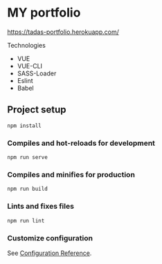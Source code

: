 # MY portfolio

https://tadas-portfolio.herokuapp.com/

Technologies
* VUE
* VUE-CLI
* SASS-Loader
* Eslint
* Babel

## Project setup
```
npm install
```

### Compiles and hot-reloads for development
```
npm run serve
```

### Compiles and minifies for production
```
npm run build
```

### Lints and fixes files
```
npm run lint
```

### Customize configuration
See [Configuration Reference](https://cli.vuejs.org/config/).
